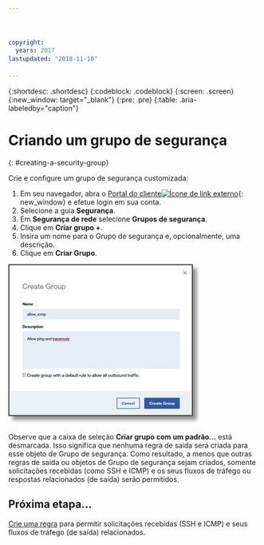 ```yaml
---



copyright:
  years: 2017
lastupdated: "2018-11-10"

---
```


{:shortdesc: .shortdesc}
{:codeblock: .codeblock}
{:screen: .screen}
{:new_window: target="_blank"}
{:pre: .pre}
{:table: .aria-labeledby="caption"}

# Criando um grupo de segurança
{: #creating-a-security-group}

Crie e configure um grupo de segurança customizada:

1. Em seu navegador, abra o [Portal do cliente![Ícone de link externo](../../icons/launch-glyph.svg "Ícone de link externo")](https://control.softlayer.com/){: new_window} e efetue login em sua conta.
2.	Selecione a guia **Segurança**.
3. Em **Segurança de rede** selecione **Grupos de segurança**.
4.	Clique em **Criar grupo +**.
5.	Insira um nome para o Grupo de segurança e, opcionalmente, uma descrição.
6. Clique em **Criar Grupo**.

![Criar um grupo de segurança](./images/create_sg.jpg)

Observe que a caixa de seleção **Criar grupo com um padrão…** está desmarcada. Isso significa que nenhuma regra de saída será criada para esse objeto de Grupo de segurança. Como resultado, a menos que outras regras de saída ou objetos de Grupo de segurança sejam criados, somente solicitações recebidas (como SSH e ICMP) e os seus fluxos de tráfego ou respostas relacionados (de saída) serão permitidos.

## Próxima etapa...
[Crie uma regra](/docs/infrastructure/security-groups?topic=security-groups-creating-a-new-rule) para permitir solicitações recebidas (SSH e ICMP) e seus fluxos de tráfego (de saída) relacionados.  
